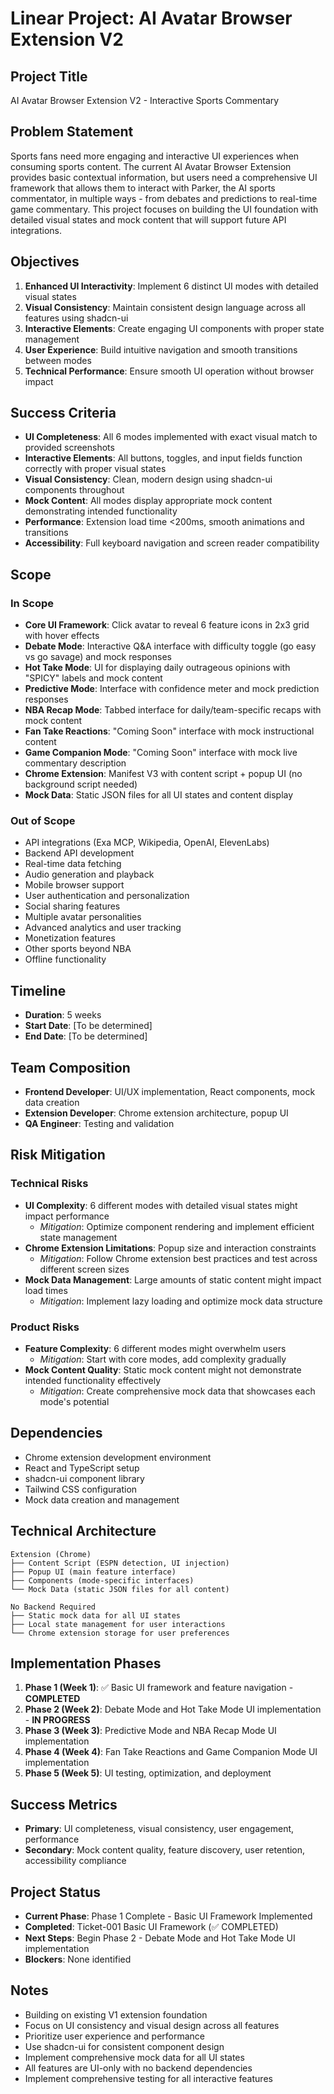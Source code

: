 # Linear Project: AI Avatar Browser Extension V2

## Project Title
AI Avatar Browser Extension V2 - Interactive Sports Commentary

## Problem Statement
Sports fans need more engaging and interactive UI experiences when consuming sports content. The current AI Avatar Browser Extension provides basic contextual information, but users need a comprehensive UI framework that allows them to interact with Parker, the AI sports commentator, in multiple ways - from debates and predictions to real-time game commentary. This project focuses on building the UI foundation with detailed visual states and mock content that will support future API integrations.

## Objectives
1. **Enhanced UI Interactivity**: Implement 6 distinct UI modes with detailed visual states
2. **Visual Consistency**: Maintain consistent design language across all features using shadcn-ui
3. **Interactive Elements**: Create engaging UI components with proper state management
4. **User Experience**: Build intuitive navigation and smooth transitions between modes
5. **Technical Performance**: Ensure smooth UI operation without browser impact

## Success Criteria
- **UI Completeness**: All 6 modes implemented with exact visual match to provided screenshots
- **Interactive Elements**: All buttons, toggles, and input fields function correctly with proper visual states
- **Visual Consistency**: Clean, modern design using shadcn-ui components throughout
- **Mock Content**: All modes display appropriate mock content demonstrating intended functionality
- **Performance**: Extension load time <200ms, smooth animations and transitions
- **Accessibility**: Full keyboard navigation and screen reader compatibility

## Scope

### In Scope
- **Core UI Framework**: Click avatar to reveal 6 feature icons in 2x3 grid with hover effects
- **Debate Mode**: Interactive Q&A interface with difficulty toggle (go easy vs go savage) and mock responses
- **Hot Take Mode**: UI for displaying daily outrageous opinions with "SPICY" labels and mock content
- **Predictive Mode**: Interface with confidence meter and mock prediction responses
- **NBA Recap Mode**: Tabbed interface for daily/team-specific recaps with mock content
- **Fan Take Reactions**: "Coming Soon" interface with mock instructional content
- **Game Companion Mode**: "Coming Soon" interface with mock live commentary description
- **Chrome Extension**: Manifest V3 with content script + popup UI (no background script needed)
- **Mock Data**: Static JSON files for all UI states and content display

### Out of Scope
- API integrations (Exa MCP, Wikipedia, OpenAI, ElevenLabs)
- Backend API development
- Real-time data fetching
- Audio generation and playback
- Mobile browser support
- User authentication and personalization
- Social sharing features
- Multiple avatar personalities
- Advanced analytics and user tracking
- Monetization features
- Other sports beyond NBA
- Offline functionality

## Timeline
- **Duration**: 5 weeks
- **Start Date**: [To be determined]
- **End Date**: [To be determined]

## Team Composition
- **Frontend Developer**: UI/UX implementation, React components, mock data creation
- **Extension Developer**: Chrome extension architecture, popup UI
- **QA Engineer**: Testing and validation

## Risk Mitigation

### Technical Risks
- **UI Complexity**: 6 different modes with detailed visual states might impact performance
  - *Mitigation*: Optimize component rendering and implement efficient state management
- **Chrome Extension Limitations**: Popup size and interaction constraints
  - *Mitigation*: Follow Chrome extension best practices and test across different screen sizes
- **Mock Data Management**: Large amounts of static content might impact load times
  - *Mitigation*: Implement lazy loading and optimize mock data structure

### Product Risks
- **Feature Complexity**: 6 different modes might overwhelm users
  - *Mitigation*: Start with core modes, add complexity gradually
- **Mock Content Quality**: Static mock content might not demonstrate intended functionality effectively
  - *Mitigation*: Create comprehensive mock data that showcases each mode's potential

## Dependencies
- Chrome extension development environment
- React and TypeScript setup
- shadcn-ui component library
- Tailwind CSS configuration
- Mock data creation and management

## Technical Architecture
```
Extension (Chrome)
├── Content Script (ESPN detection, UI injection)
├── Popup UI (main feature interface)
├── Components (mode-specific interfaces)
└── Mock Data (static JSON files for all content)

No Backend Required
├── Static mock data for all UI states
├── Local state management for user interactions
└── Chrome extension storage for user preferences
```

## Implementation Phases
1. **Phase 1 (Week 1)**: ✅ Basic UI framework and feature navigation - **COMPLETED**
2. **Phase 2 (Week 2)**: Debate Mode and Hot Take Mode UI implementation - **IN PROGRESS**
3. **Phase 3 (Week 3)**: Predictive Mode and NBA Recap Mode UI implementation
4. **Phase 4 (Week 4)**: Fan Take Reactions and Game Companion Mode UI implementation
5. **Phase 5 (Week 5)**: UI testing, optimization, and deployment

## Success Metrics
- **Primary**: UI completeness, visual consistency, user engagement, performance
- **Secondary**: Mock content quality, feature discovery, user retention, accessibility compliance

## Project Status
- **Current Phase**: Phase 1 Complete - Basic UI Framework Implemented
- **Completed**: Ticket-001 Basic UI Framework (✅ COMPLETED)
- **Next Steps**: Begin Phase 2 - Debate Mode and Hot Take Mode UI implementation
- **Blockers**: None identified

## Notes
- Building on existing V1 extension foundation
- Focus on UI consistency and visual design across all features
- Prioritize user experience and performance
- Use shadcn-ui for consistent component design
- Implement comprehensive mock data for all UI states
- All features are UI-only with no backend dependencies
- Implement comprehensive testing for all interactive features
